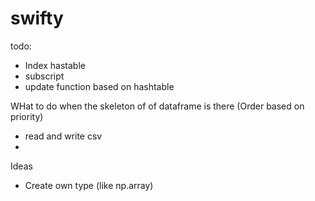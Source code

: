 # swifty

todo:
- Index hastable
- subscript
- update function based on hashtable


WHat to do when the skeleton of of dataframe is there (Order based on priority)
- read and write csv
- 

Ideas
- Create own type (like np.array)
